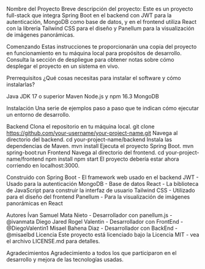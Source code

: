 Nombre del Proyecto
Breve descripción del proyecto: Este es un proyecto full-stack que integra Spring Boot en el backend con JWT para la autenticación, MongoDB como base de datos, y en el frontend utiliza React con la librería Tailwind CSS para el diseño y Panellum para la visualización de imágenes panorámicas.

Comenzando
Estas instrucciones te proporcionarán una copia del proyecto en funcionamiento en tu máquina local para propósitos de desarrollo. Consulta la sección de despliegue para obtener notas sobre cómo desplegar el proyecto en un sistema en vivo.

Prerrequisitos
¿Qué cosas necesitas para instalar el software y cómo instalarlas?

Java JDK 17 o superior
Maven
Node.js y npm 16.3
MongoDB

Instalación
Una serie de ejemplos paso a paso que te indican cómo ejecutar un entorno de desarrollo.

Backend
Clona el repositorio en tu máquina local.
git clone https://github.com/your-username/your-project-name.git
Navega al directorio del backend.
cd your-project-name/backend
Instala las dependencias de Maven.
mvn install
Ejecuta el proyecto Spring Boot.
mvn spring-boot:run
Frontend
Navega al directorio del frontend.
cd your-project-name/frontend
npm install
npm start
El proyecto debería estar ahora corriendo en localhost:3000.


Construido con
Spring Boot - El framework web usado en el backend
JWT - Usado para la autenticación
MongoDB - Base de datos
React - La biblioteca de JavaScript para construir la interfaz de usuario
Tailwind CSS - Utilizado para el diseño del frontend
Panellum - Para la visualización de imágenes panorámicas en React

Autores
Ívan Samuel Mata Nieto - Desarrollador con panellum.js - @ivanmata
Diego Jared Rogel Valentin - Desarrollador con FrontEnd - @DiegoValentin1
Misael Bahena Diaz - Desarrollador con BackEnd - @misaelbd
Licencia
Este proyecto está licenciado bajo la Licencia MIT - vea el archivo LICENSE.md para detalles.

Agradecimientos
Agradecimiento a todos los que participaron en el desarrollo y mejora de las tecnologías usadas.
